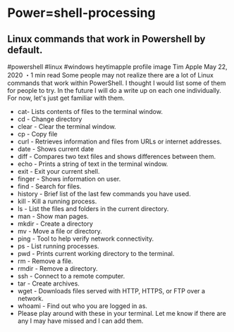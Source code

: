 # Power=shell-processing

## Linux commands that work in Powershell by default.
#powershell #linux #windows
heytimapple profile image
Tim Apple
May 22, 2020 ・1 min read
Some people may not realize there are a lot of Linux commands that work within PowerShell. I thought I would list some of them for people to try. In the future I will do a write up on each one individually. For now, let's just get familiar with them.

- cat- Lists contents of files to the terminal window.
- cd - Change directory
- clear - Clear the terminal window.
- cp - Copy file
- curl - Retrieves information and files from URLs or internet addresses.
- date - Shows current date
- diff - Compares two text files and shows differences between them.
- echo - Prints a string of text in the terminal window.
- exit - Exit your current shell.
- finger - Shows information on user.
- find - Search for files.
- history - Brief list of the last few commands you have used.
- kill - Kill a running process.
- ls - List the files and folders in the current directory.
- man - Show man pages.
- mkdir - Create a directory
- mv - Move a file or directory.
- ping - Tool to help verify network connectivity.
- ps - List running processes.
- pwd - Prints current working directory to the terminal.
- rm - Remove a file.
- rmdir - Remove a directory.
- ssh - Connect to a remote computer.
- tar - Create archives.
- wget - Downloads files served with HTTP, HTTPS, or FTP over a network.
- whoami - Find out who you are logged in as.
- Please play around with these in your terminal. Let me know if there are any I may have missed and I can add them.
